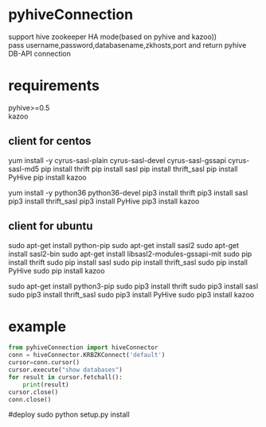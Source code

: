 # pyhiveConnection
support hive zookeeper HA mode(based on pyhive and kazoo)) \
pass username,password,databasename,zkhosts,port and return pyhive DB-API connection
# requirements
pyhive>=0.5 \
kazoo
## client for centos
yum install -y cyrus-sasl-plain cyrus-sasl-devel cyrus-sasl-gssapi  cyrus-sasl-md5
pip install thrift
pip install sasl
pip install thrift_sasl
pip install PyHive
pip install kazoo

yum install -y python36 python36-devel
pip3 install thrift
pip3 install sasl
pip3 install thrift_sasl
pip3 install PyHive
pip3 install kazoo

## client for ubuntu
sudo apt-get install python-pip
sudo apt-get install sasl2
sudo apt-get install sasl2-bin
sudo apt-get install libsasl2-modules-gssapi-mit
sudo pip install thrift
sudo pip install sasl
sudo pip install thrift_sasl
sudo pip install PyHive
sudo pip install kazoo

sudo apt-get install python3-pip
sudo pip3 install thrift
sudo pip3 install sasl
sudo pip3 install thrift_sasl
sudo pip3 install PyHive
sudo pip3 install kazoo

# example
```python
from pyhiveConnection import hiveConnector
conn = hiveConnector.KRBZKConnect('default')
cursor=conn.cursor()
cursor.execute("show databases")
for result in cursor.fetchall():
    print(result)
cursor.close()
conn.close()
```

#deploy 
sudo python setup.py install